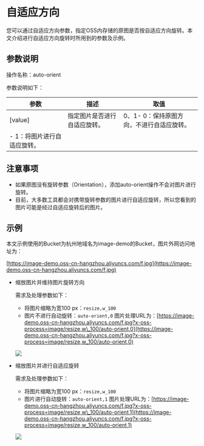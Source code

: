 # 自适应方向

您可以通过自适应方向参数，指定OSS内存储的原图是否按自适应方向旋转。本文介绍进行自适应方向旋转时所用到的参数及示例。

## 参数说明

操作名称：auto-orient

参数说明如下：

|参数|描述|取值|
|--|--|--|
|\[value\]|指定图片是否进行自适应旋转。|0、1-   0：保持原图方向，不进行自适应旋转。
-   1：将图片进行自适应旋转。 |

## 注意事项

-   如果原图没有旋转参数（Orientation），添加auto-orient操作不会对图片进行旋转。
-   目前，大多数工具都会对携带旋转参数的图片进行自适应旋转，所以您看到的图片可能是经过自适应旋转后的图片。

## 示例

本文示例使用的Bucket为杭州地域名为image-demo的Bucket，图片外网访问地址为：

[https://image-demo.oss-cn-hangzhou.aliyuncs.com/f.jpg](https://image-demo.oss-cn-hangzhou.aliyuncs.com/f.jpg)

-   缩放图片并维持图片旋转方向

    需求及处理参数如下：

    -   将图片缩略为宽100 px：`resize,w_100`
    -   图片不进行自动旋转：`auto-orient,0`
    图片处理URL为：[https://image-demo.oss-cn-hangzhou.aliyuncs.com/f.jpg?x-oss-process=image/resize,w\_100/auto-orient,0](https://image-demo.oss-cn-hangzhou.aliyuncs.com/f.jpg?x-oss-process=image/resize,w_100/auto-orient,0)

    ![](https://static-aliyun-doc.oss-cn-hangzhou.aliyuncs.com/assets/img/zh-CN/2432359951/p2507.jpg)

-   缩放图片并进行自适应旋转

    需求及处理参数如下：

    -   将图片缩略为宽100 px：`resize,w_100`
    -   图片进行自动旋转：`auto-orient,1`
    图片处理URL为：[https://image-demo.oss-cn-hangzhou.aliyuncs.com/f.jpg?x-oss-process=image/resize,w\_100/auto-orient,1](https://image-demo.oss-cn-hangzhou.aliyuncs.com/f.jpg?x-oss-process=image/resize,w_100/auto-orient,1)

    ![](https://static-aliyun-doc.oss-cn-hangzhou.aliyuncs.com/assets/img/zh-CN/2432359951/p2508.jpg)


